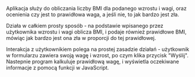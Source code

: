 Aplikacja służy do obliczania liczby BMI dla podanego wzrostu i wagi, oraz ocenienia czy jest to prawidłowa waga, a jeśli nie, to jak bardzo jest zła.

Działa w całkiem prosty sposób -  na podstawie wpisanego przez użytkownika wzrostu i wagi oblicza BMI, i podaje  również prawidłowe BMI, mówiąc jak bardzo jest ona zła w proporcji do tej prawidłowej.

Interakcja z użytkownikiem polega na prostej zasadzie działań - użytkownik w formularzu zawiera swoją wagę i wzrost, po czym klika przycisk "Wyślij". Nastepnie program kalkuluje prawidłową wagę, i wyświetla 
oczekiwane informacje z pomocą funkcji w JavaScript.
